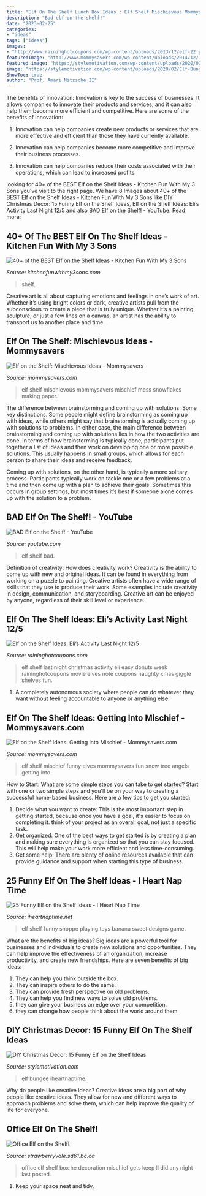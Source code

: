 ```yaml
---
title: "Elf On The Shelf Lunch Box Ideas : Elf Shelf Mischievous Mommysavers Mischief Mess Snowflakes Making Paper"
description: "Bad elf on the shelf!"
date: "2023-02-25"
categories:
- "ideas"
tags: ["ideas"]
images:
- "http://www.raininghotcoupons.com/wp-content/uploads/2013/12/elf-22.png"
featuredImage: "http://www.mommysavers.com/wp-content/uploads/2014/12/10847998_10154118059553647_863542243550403211_n.jpg"
featured_image: "https://stylemotivation.com/wp-content/uploads/2020/02/Elf-Bungy-Jumping-740x1110.jpg"
image: "https://stylemotivation.com/wp-content/uploads/2020/02/Elf-Bungy-Jumping-740x1110.jpg"
ShowToc: true
author: "Prof. Amari Nitzsche II"
---
```



The benefits of innovation:
Innovation is key to the success of businesses. It allows companies to innovate their products and services, and it can also help them become more efficient and competitive. Here are some of the benefits of innovation:
1. Innovation can help companies create new products or services that are more effective and efficient than those they have currently available.

2. Innovation can help companies become more competitive and improve their business processes.

3. Innovation can help companies reduce their costs associated with their operations, which can lead to increased profits.

	

		
looking for 40+ of the BEST Elf on the Shelf Ideas - Kitchen Fun With My 3 Sons you've visit to the right page. We have 8 Images about 40+ of the BEST Elf on the Shelf Ideas - Kitchen Fun With My 3 Sons like DIY Christmas Decor: 15 Funny Elf on the Shelf Ideas, Elf on the Shelf Ideas: Eli’s Activity Last Night 12/5 and also BAD Elf on the Shelf! - YouTube. Read more:
		
    
## 40+ Of The BEST Elf On The Shelf Ideas - Kitchen Fun With My 3 Sons

<img loading=lazy src="https://kitchenfunwithmy3sons.com/wp-content/uploads/2016/11/elf-melted-snowman.jpg" onerror="this.onerror=null;this.src='https://tse2.mm.bing.net/th?id=OIP.iMwWwdfd3MR5VxE34DsTFgHaKZ&amp;pid=15.1';" alt="40+ of the BEST Elf on the Shelf Ideas - Kitchen Fun With My 3 Sons">

_Source: kitchenfunwithmy3sons.com_

>shelf. 

	

Creative art is all about capturing emotions and feelings in one’s work of art. Whether it’s using bright colors or dark, creative artists pull from the subconscious to create a piece that is truly unique. Whether it’s a painting, sculpture, or just a few lines on a canvas, an artist has the ability to transport us to another place and time.

    
## Elf On The Shelf: Mischievous Ideas - Mommysavers

<img loading=lazy src="http://www.mommysavers.com/wp-content/uploads/2014/12/10847998_10154118059553647_863542243550403211_n.jpg" onerror="this.onerror=null;this.src='https://tse4.mm.bing.net/th?id=OIP.KL5tQOmteC4e1hSMFZg7NAHaNK&amp;pid=15.1';" alt="Elf on the Shelf: Mischievous Ideas - Mommysavers">

_Source: mommysavers.com_

>elf shelf mischievous mommysavers mischief mess snowflakes making paper. 

	

The difference between brainstorming and coming up with solutions: Some key distinctions.
Some people might define brainstorming as coming up with ideas, while others might say that brainstorming is actually coming up with solutions to problems. In either case, the main difference between brainstorming and coming up with solutions lies in how the two activities are done.
In terms of how brainstorming is typically done, participants put together a list of ideas and then work on developing one or more possible solutions. This usually happens in small groups, which allows for each person to share their ideas and receive feedback.

Coming up with solutions, on the other hand, is typically a more solitary process. Participants typically work on tackle one or a few problems at a time and then come up with a plan to achieve their goals. Sometimes this occurs in group settings, but most times it’s best if someone alone comes up with the solution to a problem.

    
## BAD Elf On The Shelf! - YouTube

<img loading=lazy src="https://i.ytimg.com/vi/h6o1S3o0C4c/hqdefault.jpg" onerror="this.onerror=null;this.src='https://tse4.mm.bing.net/th?id=OIP.qb2ejMUHo9Y5zYzTajmEewHaFj&amp;pid=15.1';" alt="BAD Elf on the Shelf! - YouTube">

_Source: youtube.com_

>elf shelf bad. 

	

Definition of creativity: How does creativity work?
Creativity is the ability to come up with new and original ideas. It can be found in everything from working on a puzzle to painting. Creative artists often have a wide range of skills that they use to produce their work. Some examples include creativity in design, communication, and storyboarding. Creative art can be enjoyed by anyone, regardless of their skill level or experience.

    
## Elf On The Shelf Ideas: Eli’s Activity Last Night 12/5

<img loading=lazy src="http://www.raininghotcoupons.com/wp-content/uploads/2013/12/elf-22.png" onerror="this.onerror=null;this.src='https://tse2.mm.bing.net/th?id=OIP.VgsWt9nfuaoyNTgtTe7RXgHaJ4&amp;pid=15.1';" alt="Elf on the Shelf Ideas: Eli’s Activity Last Night 12/5">

_Source: raininghotcoupons.com_

>elf shelf last night christmas activity eli easy donuts week raininghotcoupons movie elves note coupons naughty xmas giggle shelves fun. 

	

1. A completely autonomous society where people can do whatever they want without feeling accountable to anyone or anything else. 

    
## Elf On The Shelf Ideas: Getting Into Mischief - Mommysavers.com

<img loading=lazy src="http://www.mommysavers.com/wp-content/uploads/2012/12/900x900px-LL-2b6ac2c0_383892_2713190384360_376066780_n.jpeg" onerror="this.onerror=null;this.src='https://tse3.mm.bing.net/th?id=OIP.5cD0mMC4RbwRGyG8WD3tvQHaJ4&amp;pid=15.1';" alt="Elf on the Shelf Ideas: Getting into Mischief - Mommysavers.com">

_Source: mommysavers.com_

>elf shelf mischief funny elves mommysavers fun snow tree angels getting into. 

	

How to Start: What are some simple steps you can take to get started?
Start with one or two simple steps and you'll be on your way to creating a successful home-based business. Here are a few tips to get you started: 
1. Decide what you want to create: This is the most important step in getting started, because once you have a goal, it's easier to focus on completing it. think of your project as an overall goal, not just a specific task. 
2. Get organized: One of the best ways to get started is by creating a plan and making sure everything is organized so that you can stay focused. This will help make your work more efficient and less time-consuming. 
3. Get some help: There are plenty of online resources available that can provide guidance and support when starting this type of business.

    
## 25 Funny Elf On The Shelf Ideas - I Heart Nap Time

<img loading=lazy src="https://www.iheartnaptime.net/wp-content/uploads/2017/11/Elf-and-the-Banana-Minions-740x1113.jpg" onerror="this.onerror=null;this.src='https://tse4.mm.bing.net/th?id=OIP.I98I8QFIkgst1Js8mBjYqgHaLI&amp;pid=15.1';" alt="25 Funny Elf on the Shelf Ideas - I Heart Nap Time">

_Source: iheartnaptime.net_

>elf shelf funny shoppe playing toys banana sweet designs game. 

	

What are the benefits of big ideas?
Big ideas are a powerful tool for businesses and individuals to create new solutions and opportunities. They can help improve the effectiveness of an organization, increase productivity, and create new friendships. Here are seven benefits of big ideas:
1. They can help you think outside the box.
2. They can inspire others to do the same.
3. They can provide fresh perspective on old problems.
4. They can help you find new ways to solve old problems.
5. they can give your business an edge over your competition.
6. they can change how people think about the world around them     
    
## DIY Christmas Decor: 15 Funny Elf On The Shelf Ideas

<img loading=lazy src="https://stylemotivation.com/wp-content/uploads/2020/02/Elf-Bungy-Jumping-740x1110.jpg" onerror="this.onerror=null;this.src='https://tse4.mm.bing.net/th?id=OIP.c-2uvGJ71A6T0j4G0thqPgHaLH&amp;pid=15.1';" alt="DIY Christmas Decor: 15 Funny Elf on the Shelf Ideas">

_Source: stylemotivation.com_

>elf bungee iheartnaptime. 

	

Why do people like creative ideas?
Creative ideas are a big part of why people like creative ideas. They allow for new and different ways to approach problems and solve them, which can help improve the quality of life for everyone.

    
## Office Elf On The Shelf!

<img loading=lazy src="http://strawberryvale.public.sd61.bc.ca/wp-content/uploads/sites/42/2013/12/dec12.jpg" onerror="this.onerror=null;this.src='https://tse1.mm.bing.net/th?id=OIP.ApbzVTGlkFXyq68vG8W7BwHaFj&amp;pid=15.1';" alt="Office Elf on the Shelf!">

_Source: strawberryvale.sd61.bc.ca_

>office elf shelf box he decoration mischief gets keep ll did any night last posted. 

	

1. Keep your space neat and tidy.

